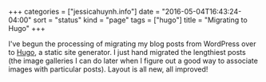 +++
categories = ["jessicahuynh.info"]
date = "2016-05-04T16:43:24-04:00"
sort = "status"
kind = "page"
tags = ["hugo"]
title = "Migrating to Hugo"
+++

I've begun the processing of migrating my blog posts from WordPress over to [Hugo](http://gohugo.io/), a static site generator. I just hand migrated the lengthiest posts (the image galleries I can do later when I figure out a good way to associate images with particular posts). Layout is all new, all improved!